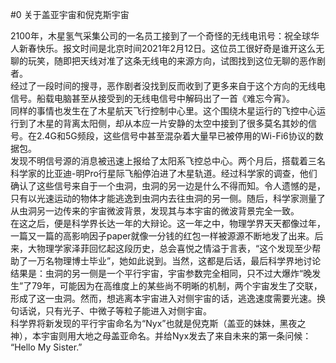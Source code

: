 #0 关于盖亚宇宙和倪克斯宇宙  

2100年，木星氢气采集公司的一名员工接到了一个奇怪的无线电讯号：祝全球华人新春快乐。报文时间是北京时间2021年2月12日。这位员工很好奇是谁开这么无聊的玩笑，随即把天线对准了这条无线电的来源方向，试图找到这位无聊的恶作剧者。  
经过了一段时间的搜寻，恶作剧者没找到反而收到了更多来自于这个方向的无线电信号。船载电脑甚至从接受到的无线电信号中解码出了一首《难忘今宵》。  
同样的事情也发生在了木星航天飞行控制中心里。这个围绕木星运行的飞控中心运行到了木星的背离太阳侧，却从本应一片安静的太空中接到了很多莫名其妙的信号。在2.4G和5G频段，这些信号中甚至混杂着大量早已被停用的Wi-Fi6协议的数据包。  
发现不明信号源的消息被迅速上报给了太阳系飞控总中心。两个月后，搭载着三名科学家的比亚迪-明Pro行星际飞船停泊进了木星轨道。经过科学家的调查，他们确认了这些信号来自于一个虫洞，虫洞的另一边是什么不得而知。令人遗憾的是，只有以光速运动的物体才能逃逸到虫洞内去往虫洞的另一侧。随后，科学家测量了从虫洞另一边传来的宇宙微波背景，发现其与本宇宙的微波背景完全一致。  
在这之后，便是科学界长达一年的大辩论。这一年之中，物理学界天天都像过年，一篇又一篇的高影响因子paper就像一分钱的红包一样被源源不断地发了出来。后来，大物理学家泽菲回忆起这段历史，总会喜悦之情溢于言表，“这个发现至少帮助了一万名物理博士毕业”，她如此说到。当然，这都是后话，最后科学界地讨论结果是：虫洞的另一侧是一个平行宇宙，宇宙参数完全相同，只不过大爆炸“晚发生”了79年，可能因为在高维度上的某些尚不明晰的机制，两个宇宙发生了交联，形成了这一虫洞。然而，想逃离本宇宙进入对侧宇宙的话，逃逸速度需要光速。换句话说，只有光子、中微子等粒子能进入对侧宇宙。  
科学界将新发现的平行宇宙命名为“Nyx”也就是倪克斯（盖亚的妹妹，黑夜之神），本宇宙则用大地之母盖亚命名。并给Nyx发去了来自未来的第一条问候：  
“Hello My Sister.”  
